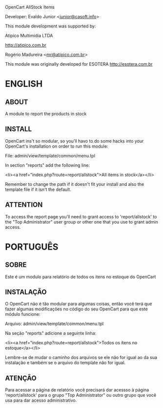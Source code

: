 OpenCart AllStock Items

Developer: Evaldo Junior &lt;junior@casoft.info&gt;

This module development was supported by:

Atipico Multimidia LTDA

http://atipico.com.br

Rogério Madureira &lt;mr@atipico.com.br&gt;

This module was originally developed for ESOTERA http://esotera.com.br

ENGLISH
=======

ABOUT
-----
A module to report the products in stock

INSTALL
-------
OpenCart ins't so modular, so you'll havo to do some hacks into your OpenCart's
installation on order to run this module:

File: admin/view/template/common/menu.tpl

In section "reports" add the following line:

&lt;li&gt;&lt;a href="index.php?route=report/allstock"&gt;All items in stock&lt;/a&gt;&lt;/li&gt;

Remember to change the path if it doesn't fit your install and also the template
file if it isn't the default.

ATTENTION
---------
To access the report page you'll need to grant access to 'report/allstock' to
the "Top Administrator" user group or other one that you use to grant admin
access.

PORTUGUÊS
=========

SOBRE
-----

Este é um modulo para relatório de todos os itens no estoque do OpenCart

INSTALAÇÃO
----------
O OpenCart não é tão modular para algumas coisas, então você terá que fazer
algumas modificações no código do seu OpenCart para que este módulo funcione:

Arquivo: admin/view/template/common/menu.tpl

Na seção "reports" adicione a seguinte linha:

&lt;li&gt;&lt;a href="index.php?route=report/allstock"&gt;Todos os ítens no estoque&lt;/a&gt;&lt;/li&gt;

Lembre-se de mudar o caminho dos arquivos se ele não for igual ao da sua
instalação e também se o arquivo do template não for igual.

ATENÇÃO
-------
Para acessar a página de relatório você precisará dar acessso à página
'report/allstock' para o grupo "Top Administrator" ou outro grupo que você usa
para dar acesso administrativo.
